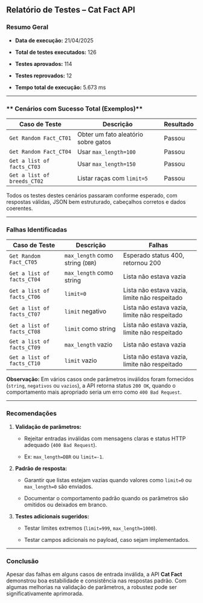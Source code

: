 ## **Relatório de Testes – Cat Fact API**

### **Resumo Geral**

* **Data de execução:** 21/04/2025

* **Total de testes executados:** 126

* **Testes aprovados:**  114

* **Testes reprovados:**  12

* **Tempo total de execução:**  5.673 ms

---

### ** Cenários com Sucesso Total (Exemplos)**

| Caso de Teste | Descrição | Resultado |
| ----- | ----- | ----- |
| `Get Random Fact_CT01` | Obter um fato aleatório sobre gatos | Passou |
| `Get Random Fact_CT04` | Usar `max_length=100` | Passou |
| `Get a list of facts_CT03` | Usar `max_length=150` | Passou |
| `Get a list of breeds_CT02` | Listar raças com `limit=5` | Passou |

Todos os testes destes cenários passaram conforme esperado, com respostas válidas, JSON bem estruturado, cabeçalhos corretos e dados coerentes.

---

### **Falhas Identificadas**

| Caso de Teste | Descrição | Falhas |
| ----- | ----- | ----- |
| `Get Random Fact_CT05` | `max_length` como string (`DBR`) | Esperado status 400, retornou 200 |
| `Get a list of facts_CT04` | `max_length` como string | Lista não estava vazia |
| `Get a list of facts_CT06` | `limit=0` | Lista não estava vazia, limite não respeitado |
| `Get a list of facts_CT07` | `limit` negativo | Lista não estava vazia, limite não respeitado |
| `Get a list of facts_CT08` | `limit` como string | Lista não estava vazia, limite não respeitado |
| `Get a list of facts_CT09` | `max_length` vazio | Lista não estava vazia |
| `Get a list of facts_CT10` | `limit` vazio | Lista não estava vazia, limite não respeitado |

**Observação:** Em vários casos onde parâmetros inválidos foram fornecidos (`string`, `negativos` ou `vazios`), a API retorna status `200 OK`, quando o comportamento mais apropriado seria um erro como `400 Bad Request`.

---

### **Recomendações**

1. **Validação de parâmetros:**

   * Rejeitar entradas inválidas com mensagens claras e status HTTP adequado (`400 Bad Request`).

   * Ex: `max_length=DBR` ou `limit=-1`.

2. **Padrão de resposta:**

   * Garantir que listas estejam vazias quando valores como `limit=0` ou `max_length=0` são enviados.

   * Documentar o comportamento padrão quando os parâmetros são omitidos ou deixados em branco.

3. **Testes adicionais sugeridos:**

   * Testar limites extremos (`limit=999`, `max_length=1000`).

   * Testar campos adicionais no payload, caso sejam implementados.

---

### **Conclusão**

Apesar das falhas em alguns casos de entrada inválida, a API **Cat Fact** demonstrou boa estabilidade e consistência nas respostas padrão. Com algumas melhorias na validação de parâmetros, a robustez pode ser significativamente aprimorada.

